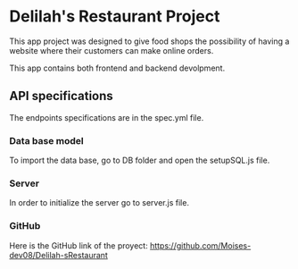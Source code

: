 # Delilah's Restaurant Project
This app project was designed to give food shops the possibility of having a website where their customers can make online orders.

This app contains both frontend and backend devolpment.

## API specifications 
The endpoints specifications are in the spec.yml file.

### Data base model
To import the data base, go to DB folder and open the setupSQL.js file. 

### Server
In order to initialize the server go to server.js file.

### GitHub
Here is the GitHub link of the proyect:
https://github.com/Moises-dev08/Delilah-sRestaurant 
